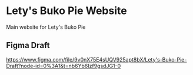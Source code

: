 # Lety's Buko Pie Website

Main website for Lety's Buko Pie

## Figma Draft
https://www.figma.com/file/9v0nX75E4sUQV925apt8bX/Lety's-Buko-Pie-Draft?node-id=0%3A1&t=nb6Yb6Izf9gsdJG1-0

